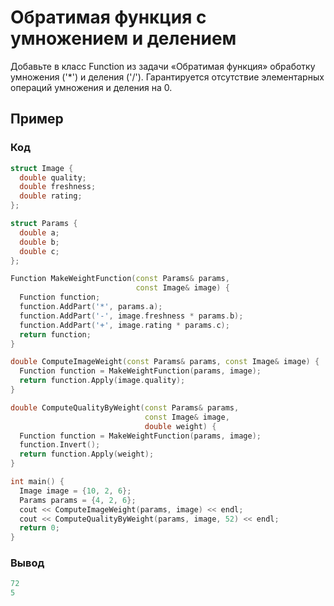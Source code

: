 # Обратимая функция с умножением и делением

Добавьте в класс Function из задачи «Обратимая функция» обработку умножения ('*') и деления ('/'). Гарантируется отсутствие элементарных операций умножения и деления на 0.
## Пример
### Код
```C++
struct Image {
  double quality;
  double freshness;
  double rating;
};

struct Params {
  double a;
  double b;
  double c;
};

Function MakeWeightFunction(const Params& params,
                            const Image& image) {
  Function function;
  function.AddPart('*', params.a);
  function.AddPart('-', image.freshness * params.b);
  function.AddPart('+', image.rating * params.c);
  return function;
}

double ComputeImageWeight(const Params& params, const Image& image) {
  Function function = MakeWeightFunction(params, image);
  return function.Apply(image.quality);
}

double ComputeQualityByWeight(const Params& params,
                              const Image& image,
                              double weight) {
  Function function = MakeWeightFunction(params, image);
  function.Invert();
  return function.Apply(weight);
}

int main() {
  Image image = {10, 2, 6};
  Params params = {4, 2, 6};
  cout << ComputeImageWeight(params, image) << endl;
  cout << ComputeQualityByWeight(params, image, 52) << endl;
  return 0;
}

```
### Вывод
```c++
72
5
```